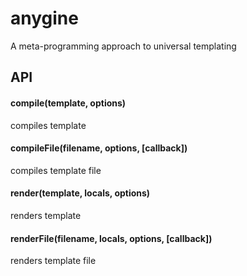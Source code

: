 # anygine

A meta-programming approach to universal templating


## API

#### compile(template, options)

compiles template

#### compileFile(filename, options, [callback])

compiles template file

#### render(template, locals, options)

renders template

#### renderFile(filename, locals, options, [callback])

renders template file
